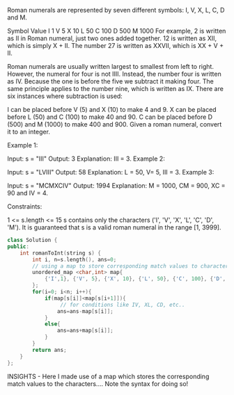 Roman numerals are represented by seven different symbols: I, V, X, L, C, D and M.

Symbol       Value
I             1
V             5
X             10
L             50
C             100
D             500
M             1000
For example, 2 is written as II in Roman numeral, just two ones added together. 12 is written as XII, which is simply X + II. The number 27 is written as XXVII, which is XX + V + II.

Roman numerals are usually written largest to smallest from left to right. However, the numeral for four is not IIII. Instead, the number four is written as IV. Because the one is before the five we subtract it making four. The same principle applies to the number nine, which is written as IX. There are six instances where subtraction is used:

I can be placed before V (5) and X (10) to make 4 and 9. 
X can be placed before L (50) and C (100) to make 40 and 90. 
C can be placed before D (500) and M (1000) to make 400 and 900.
Given a roman numeral, convert it to an integer.

 

Example 1:

Input: s = "III"
Output: 3
Explanation: III = 3.
Example 2:

Input: s = "LVIII"
Output: 58
Explanation: L = 50, V= 5, III = 3.
Example 3:

Input: s = "MCMXCIV"
Output: 1994
Explanation: M = 1000, CM = 900, XC = 90 and IV = 4.
 

Constraints:

1 <= s.length <= 15
s contains only the characters ('I', 'V', 'X', 'L', 'C', 'D', 'M').
It is guaranteed that s is a valid roman numeral in the range [1, 3999].


```cpp
class Solution {
public:
    int romanToInt(string s) {
        int i, n=s.length(), ans=0;
        // using a map to store corresponding match values to characters
        unordered_map <char,int> map{ 
            {'I',1}, {'V', 5}, {'X', 10}, {'L', 50}, {'C', 100}, {'D', 500}, {'M', 1000}
        };
        for(i=0; i<n; i++){
            if(map[s[i]]<map[s[i+1]]){
                 // for conditions like IV, XL, CD, etc..
                ans=ans-map[s[i]];
            }
            else{
                ans=ans+map[s[i]];
            }
        }
        return ans; 
    }
};
```


INSIGHTS - Here I made use of a map which stores the corresponding match values to the characters.... Note the syntax for doing so!

